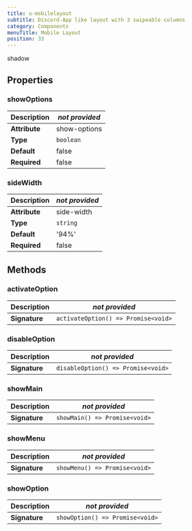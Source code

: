 ```yaml
---
title: u-mobilelayout
subtitle: Discord-App like layout with 3 swipeable columns
category: Components
menuTitle: Mobile Layout
position: 33
---
```


<badge> shadow </badge>








## Properties

### showOptions
|**Description**|*not provided*|
|---|---|
|**Attribute**|show-options|
|**Type**|`boolean`|
|**Default**|false|
|**Required**|false|


### sideWidth
|**Description**|*not provided*|
|---|---|
|**Attribute**|side-width|
|**Type**|`string`|
|**Default**|'94%'|
|**Required**|false|







## Methods


### activateOption
|**Description**|*not provided*|
|---|---|
|**Signature**|`activateOption() => Promise<void>`|


### disableOption
|**Description**|*not provided*|
|---|---|
|**Signature**|`disableOption() => Promise<void>`|


### showMain
|**Description**|*not provided*|
|---|---|
|**Signature**|`showMain() => Promise<void>`|


### showMenu
|**Description**|*not provided*|
|---|---|
|**Signature**|`showMenu() => Promise<void>`|


### showOption
|**Description**|*not provided*|
|---|---|
|**Signature**|`showOption() => Promise<void>`|





